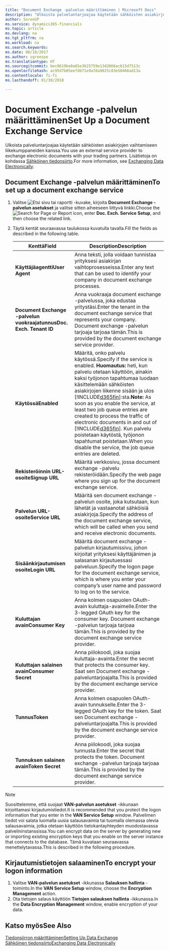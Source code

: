 ```yaml
---
title: "Document Exchange -palvelun määrittäminen | Microsoft Docs"
description: "Ulkoista palveluntarjoajaa käytetään sähköisten asiakirjojen vaihtamiseen liikekumppaneiden kanssa."
author: SorenGP
ms.service: dynamics365-financials
ms.topic: article
ms.devlang: na
ms.tgt_pltfrm: na
ms.workload: na
ms.search.keywords: 
ms.date: 08/18/2017
ms.author: sgroespe
ms.translationtype: HT
ms.sourcegitcommit: bec0619be0a65e3625759e13d2866ac615d7513c
ms.openlocfilehash: ac95d7b05eefdb71e9a7da9025c83e50466ad13a
ms.contentlocale: fi-fi
ms.lasthandoff: 01/30/2018

---
```

# <a name="set-up-a-document-exchange-service"></a><span data-ttu-id="d3786-103">Document Exchange -palvelun määrittäminen</span><span class="sxs-lookup"><span data-stu-id="d3786-103">Set Up a Document Exchange Service</span></span>
<span data-ttu-id="d3786-104">Ulkoista palveluntarjoajaa käytetään sähköisten asiakirjojen vaihtamiseen liikekumppaneiden kanssa.</span><span class="sxs-lookup"><span data-stu-id="d3786-104">You use an external service provider to exchange electronic documents with your trading partners.</span></span> <span data-ttu-id="d3786-105">Lisätietoja on kohdassa [Sähköinen tiedonsiirto](across-data-exchange.md).</span><span class="sxs-lookup"><span data-stu-id="d3786-105">For more information, see [Exchanging Data Electronically](across-data-exchange.md).</span></span>  

## <a name="to-set-up-a-document-exchange-service"></a><span data-ttu-id="d3786-106">Document Exchange -palvelun määrittäminen</span><span class="sxs-lookup"><span data-stu-id="d3786-106">To set up a document exchange service</span></span>  
1. <span data-ttu-id="d3786-107">Valitse ![Etsi sivu tai raportti](media/ui-search/search_small.png "Etsi sivu tai raportti -kuvake") -kuvake, kirjoita **Document Exchange -palvelun asetukset** ja valitse sitten aiheeseen liittyvä linkki.</span><span class="sxs-lookup"><span data-stu-id="d3786-107">Choose the ![Search for Page or Report](media/ui-search/search_small.png "Search for Page or Report icon") icon, enter **Doc. Exch. Service Setup**, and then choose the related link.</span></span>  
2. <span data-ttu-id="d3786-108">Täytä kentät seuraavassa taulukossa kuvatulla tavalla.</span><span class="sxs-lookup"><span data-stu-id="d3786-108">Fill the fields as described in the following table.</span></span>  

    |<span data-ttu-id="d3786-109">Kenttä</span><span class="sxs-lookup"><span data-stu-id="d3786-109">Field</span></span>|<span data-ttu-id="d3786-110">Description</span><span class="sxs-lookup"><span data-stu-id="d3786-110">Description</span></span>|  
    |---------------------------------|---------------------------------------|  
    |<span data-ttu-id="d3786-111">**Käyttäjäagentti**</span><span class="sxs-lookup"><span data-stu-id="d3786-111">**User Agent**</span></span>|<span data-ttu-id="d3786-112">Anna teksti, jolla voidaan tunnistaa yrityksesi asiakirjan vaihtoprosesseissa.</span><span class="sxs-lookup"><span data-stu-id="d3786-112">Enter any text that can be used to identify your company in document exchange processes.</span></span>|  
    |<span data-ttu-id="d3786-113">**Document Exchange -palvelun vuokraajatunnus**</span><span class="sxs-lookup"><span data-stu-id="d3786-113">**Doc. Exch. Tenant ID**</span></span>|<span data-ttu-id="d3786-114">Anna vuokraaja document exchange -palvelussa, joka edustaa yritystäsi.</span><span class="sxs-lookup"><span data-stu-id="d3786-114">Enter the tenant in the document exchange service that represents your company.</span></span> <span data-ttu-id="d3786-115">Document exchange -palvelun tarjoaja tarjoaa tämän.</span><span class="sxs-lookup"><span data-stu-id="d3786-115">This is provided by the document exchange service provider.</span></span>|  
    |<span data-ttu-id="d3786-116">**Käytössä**</span><span class="sxs-lookup"><span data-stu-id="d3786-116">**Enabled**</span></span>|<span data-ttu-id="d3786-117">Määritä, onko palvelu käytössä.</span><span class="sxs-lookup"><span data-stu-id="d3786-117">Specify if the service is enabled.</span></span> <span data-ttu-id="d3786-118">**Huomautus:** heti, kun palvelu otetaan käyttöön, ainakin kaksi työjonon tapahtumaa luodaan käsittelemään sähköisten asiakirjojen liikenne sisään ja ulos [!INCLUDE[d365fin](includes/d365fin_md.md)]:sta.</span><span class="sxs-lookup"><span data-stu-id="d3786-118">**Note:**  As soon as you enable the service, at least two job queue entries are created to process the traffic of electronic documents in and out of [!INCLUDE[d365fin](includes/d365fin_md.md)].</span></span> <span data-ttu-id="d3786-119">Kun palvelu poistetaan käytöstä, työjonon tapahtumat poistetaan.</span><span class="sxs-lookup"><span data-stu-id="d3786-119">When you disable the service, the job queue entries are deleted.</span></span>|  
    |<span data-ttu-id="d3786-120">**Rekisteröinnin URL-osoite**</span><span class="sxs-lookup"><span data-stu-id="d3786-120">**Signup URL**</span></span>|<span data-ttu-id="d3786-121">Määritä verkkosivu, jossa document exchange -palvelu rekisteröidään.</span><span class="sxs-lookup"><span data-stu-id="d3786-121">Specify the web page where you sign up for the document exchange service.</span></span>|  
    |<span data-ttu-id="d3786-122">**Palvelun URL-osoite**</span><span class="sxs-lookup"><span data-stu-id="d3786-122">**Service URL**</span></span>|<span data-ttu-id="d3786-123">Määritä sen document exchange -palvelun osoite, joka kutsutaan, kun lähetät ja vastaanotat sähköisiä asiakirjoja.</span><span class="sxs-lookup"><span data-stu-id="d3786-123">Specify the address of the document exchange service, which will be called when you send and receive electronic documents.</span></span>|  
    |<span data-ttu-id="d3786-124">**Sisäänkirjautumisen osoite**</span><span class="sxs-lookup"><span data-stu-id="d3786-124">**Login URL**</span></span>|<span data-ttu-id="d3786-125">Määritä document exchange -palvelun kirjautumissivu, johon kirjoitat yrityksesi käyttäjänimen ja salasanan kirjautuessasi palveluun.</span><span class="sxs-lookup"><span data-stu-id="d3786-125">Specify the logon page for the document exchange service, which is where you enter your company’s user name and password to log on to the service.</span></span>|  
    |<span data-ttu-id="d3786-126">**Kuluttajan avain**</span><span class="sxs-lookup"><span data-stu-id="d3786-126">**Consumer Key**</span></span>|<span data-ttu-id="d3786-127">Anna kolmen osapuolen OAuth-avain kuluttaja-avaimelle.</span><span class="sxs-lookup"><span data-stu-id="d3786-127">Enter the 3-legged OAuth key for the consumer key.</span></span> <span data-ttu-id="d3786-128">Document exchange -palvelun tarjoaja tarjoaa tämän.</span><span class="sxs-lookup"><span data-stu-id="d3786-128">This is provided by the document exchange service provider.</span></span>|  
    |<span data-ttu-id="d3786-129">**Kuluttajan salainen avain**</span><span class="sxs-lookup"><span data-stu-id="d3786-129">**Consumer Secret**</span></span>|<span data-ttu-id="d3786-130">Anna piilokoodi, joka suojaa kuluttaja-avainta.</span><span class="sxs-lookup"><span data-stu-id="d3786-130">Enter the secret that protects the consumer key.</span></span> <span data-ttu-id="d3786-131">Saat sen Document exchange -palveluntarjoajalta.</span><span class="sxs-lookup"><span data-stu-id="d3786-131">This is provided by the document exchange service provider.</span></span>|  
    |<span data-ttu-id="d3786-132">**Tunnus**</span><span class="sxs-lookup"><span data-stu-id="d3786-132">**Token**</span></span>|<span data-ttu-id="d3786-133">Anna kolmen osapuolen OAuth-avain tunnukselle.</span><span class="sxs-lookup"><span data-stu-id="d3786-133">Enter the 3-legged OAuth key for the token.</span></span> <span data-ttu-id="d3786-134">Saat sen Document exchange -palveluntarjoajalta.</span><span class="sxs-lookup"><span data-stu-id="d3786-134">This is provided by the document exchange service provider.</span></span>|  
    |<span data-ttu-id="d3786-135">**Tunnuksen salainen avain**</span><span class="sxs-lookup"><span data-stu-id="d3786-135">**Token Secret**</span></span>|<span data-ttu-id="d3786-136">Anna piilokoodi, joka suojaa tunnusta.</span><span class="sxs-lookup"><span data-stu-id="d3786-136">Enter the secret that protects the token.</span></span> <span data-ttu-id="d3786-137">Document exchange -palvelun tarjoaja tarjoaa tämän.</span><span class="sxs-lookup"><span data-stu-id="d3786-137">This is provided by the document exchange service provider.</span></span>|  

> [!NOTE]  
>  <span data-ttu-id="d3786-138">Suosittelemme, että suojaat **VAN-palvelun asetukset** -ikkunaan kirjoittamasi kirjautumistiedot.</span><span class="sxs-lookup"><span data-stu-id="d3786-138">It is recommended that you protect the logon information that you enter in the **VAN Service Setup** window.</span></span> <span data-ttu-id="d3786-139">Palvelimen tiedot voi salata luomalla uusia salausavaimia tai tuomalla olemassa olevia salausavaimia, jotka otetaan käyttöön tietokantayhteyden muodostavassa palvelininstanssissa.</span><span class="sxs-lookup"><span data-stu-id="d3786-139">You can encrypt data on the server by generating new or importing existing encryption keys that you enable on the server instance that connects to the database.</span></span> <span data-ttu-id="d3786-140">Tämä kuvataan seuraavassa menettelytavassa.</span><span class="sxs-lookup"><span data-stu-id="d3786-140">This is described in the following procedure.</span></span>  

## <a name="to-encrypt-your-logon-information"></a><span data-ttu-id="d3786-141">Kirjautumistietojen salaaminen</span><span class="sxs-lookup"><span data-stu-id="d3786-141">To encrypt your logon information</span></span>  
1. <span data-ttu-id="d3786-142">Valitse **VAN-palvelun asetukset** -ikkunassa **Salauksen hallinta** -toiminto.</span><span class="sxs-lookup"><span data-stu-id="d3786-142">In the **VAN Service Setup** window, choose the **Encryption Management** action.</span></span>  
2. <span data-ttu-id="d3786-143">Ota tietojen salaus käyttöön **Tietojen salauksen hallinta** -ikkunassa.</span><span class="sxs-lookup"><span data-stu-id="d3786-143">In the **Data Encryption Management** window, enable encryption of your data.</span></span> <!--For more information, see [Manage Data Encryption](../manage-data-encryption.md).-->  

## <a name="see-also"></a><span data-ttu-id="d3786-144">Katso myös</span><span class="sxs-lookup"><span data-stu-id="d3786-144">See Also</span></span>  
[<span data-ttu-id="d3786-145">Tiedonsiirron määrittäminen</span><span class="sxs-lookup"><span data-stu-id="d3786-145">Setting Up Data Exchange</span></span>](across-set-up-data-exchange.md)  
[<span data-ttu-id="d3786-146">Sähköinen tiedonsiirto</span><span class="sxs-lookup"><span data-stu-id="d3786-146">Exchanging Data Electronically</span></span>](across-data-exchange.md)

